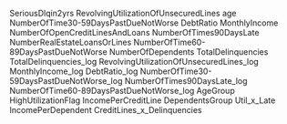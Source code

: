SeriousDlqin2yrs
RevolvingUtilizationOfUnsecuredLines
age
NumberOfTime30-59DaysPastDueNotWorse
DebtRatio
MonthlyIncome
NumberOfOpenCreditLinesAndLoans
NumberOfTimes90DaysLate
NumberRealEstateLoansOrLines
NumberOfTime60-89DaysPastDueNotWorse
NumberOfDependents
TotalDelinquencies
TotalDelinquencies_log
RevolvingUtilizationOfUnsecuredLines_log
MonthlyIncome_log
DebtRatio_log
NumberOfTime30-59DaysPastDueNotWorse_log
NumberOfTimes90DaysLate_log
NumberOfTime60-89DaysPastDueNotWorse_log
AgeGroup
HighUtilizationFlag
IncomePerCreditLine
DependentsGroup
Util_x_Late
IncomePerDependent
CreditLines_x_Delinquencies